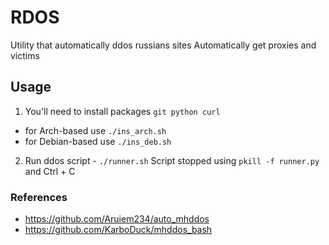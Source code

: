 # RDOS

Utility that automatically ddos russians sites
Automatically get proxies and victims

## Usage

 1. You'll need to install packages ``` git python curl ```

 - for Arch-based use ``` ./ins_arch.sh ```
 - for Debian-based use ``` ./ins_deb.sh ```

 2. Run ddos script - ``` ./runner.sh ```
 Script stopped using ``` pkill -f runner.py ``` and Ctrl + C

### References

 - https://github.com/Aruiem234/auto_mhddos
 - https://github.com/KarboDuck/mhddos_bash


